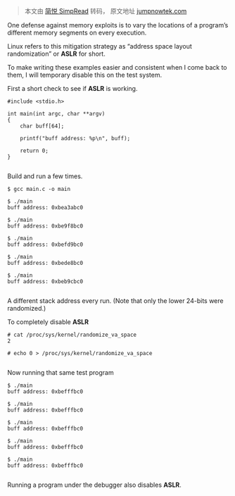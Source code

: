 > 本文由 [简悦 SimpRead](http://ksria.com/simpread/) 转码， 原文地址 [jumpnowtek.com](https://jumpnowtek.com/shellcode/linux-arm-shellcode-part6.html)

One defense against memory exploits is to vary the locations of a program’s different memory segments on every execution.

Linux refers to this mitigation strategy as “address space layout randomization” or **ASLR** for short.

To make writing these examples easier and consistent when I come back to them, I will temporary disable this on the test system.

First a short check to see if **ASLR** is working.

```
#include <stdio.h>

int main(int argc, char **argv)
{
    char buff[64];

    printf("buff address: %p\n", buff);

    return 0;
}


```

Build and run a few times.

```
$ gcc main.c -o main

$ ./main
buff address: 0xbea3abc0

$ ./main
buff address: 0xbe9f8bc0

$ ./main
buff address: 0xbefd9bc0

$ ./main
buff address: 0xbede8bc0

$ ./main
buff address: 0xbeb9cbc0


```

A different stack address every run. (Note that only the lower 24-bits were randomized.)

To completely disable **ASLR**

```
# cat /proc/sys/kernel/randomize_va_space
2

# echo 0 > /proc/sys/kernel/randomize_va_space


```

Now running that same test program

```
$ ./main
buff address: 0xbefffbc0

$ ./main
buff address: 0xbefffbc0

$ ./main
buff address: 0xbefffbc0

$ ./main
buff address: 0xbefffbc0

$ ./main
buff address: 0xbefffbc0


```

Running a program under the debugger also disables **ASLR**.